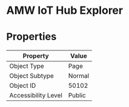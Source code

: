 <style>.page-header{margin:0 auto;font-family: Segoe UI Semibold;font-size: 10px;}.page-footer{margin-left: 50px;font-family:Segoe UI;font-size:9px}h1{font-size:28px}h2{font-size:26px}h3{font-size:23px}h4{font-size:22px}h5{font-size:20px}table{width:100%}#object-description{margin-top:-10px;margin-bottom:0px;}</style>

# AMW IoT Hub Explorer



## Properties

| Property | Value |
| --- | --- |
| Object Type | Page |
| Object Subtype | Normal |
| Object ID | 50102 |
| Accessibility Level | Public | 


